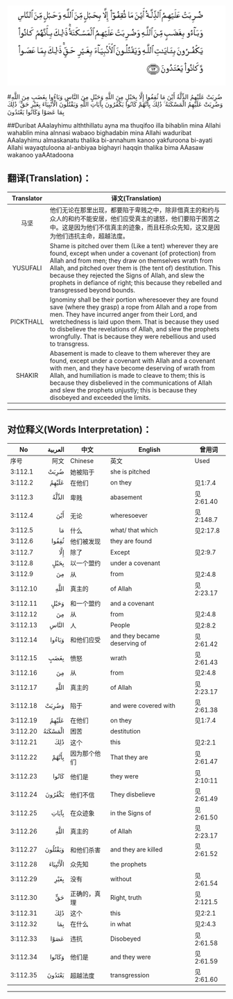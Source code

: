 ![003:112](images/003_112.gif)

#ضُرِبَتْ عَلَيْهِمُ الذِّلَّةُ أَيْنَ مَا ثُقِفُوا إِلَّا بِحَبْلٍ مِنَ اللَّهِ وَحَبْلٍ مِنَ النَّاسِ وَبَاءُوا بِغَضَبٍ مِنَ اللَّهِ وَضُرِبَتْ عَلَيْهِمُ الْمَسْكَنَةُ ۚ ذَٰلِكَ بِأَنَّهُمْ كَانُوا يَكْفُرُونَ بِآيَاتِ اللَّهِ وَيَقْتُلُونَ الْأَنْبِيَاءَ بِغَيْرِ حَقٍّ ۚ ذَٰلِكَ بِمَا عَصَوْا وَكَانُوا يَعْتَدُونَ  

##Duribat AAalayhimu alththillatu ayna ma thuqifoo illa bihablin mina Allahi wahablin mina alnnasi wabaoo bighadabin mina Allahi waduribat AAalayhimu almaskanatu thalika bi-annahum kanoo yakfuroona bi-ayati Allahi wayaqtuloona al-anbiyaa bighayri haqqin thalika bima AAasaw wakanoo yaAAtadoona 

## 翻译(Translation)：

| Translator | 译文(Translation)                                            |
| :--------: | ------------------------------------------------------------ |
|    马坚    | 他们无论在那里出现，都要陷于卑贱之中，除非借真主的和约与众人的和约不能安居，他们应受真主的谴怒，他们要陷于困苦之中。这是因为他们不信真主的迹象，而且枉杀众先知，这又是因为他们违抗主命，超越法度。 |
|  YUSUFALI  | Shame is pitched over them (Like a tent) wherever they are found, except when under a covenant (of protection) from Allah and from men; they draw on themselves wrath from Allah, and pitched over them is (the tent of) destitution. This because they rejected the Signs of Allah, and slew the prophets in defiance of right; this because they rebelled and transgressed beyond bounds. |
| PICKTHALL  | Ignominy shall be their portion wheresoever they are found save (where they grasp) a rope from Allah and a rope from men. They have incurred anger from their Lord, and wretchedness is laid upon them. That is because they used to disbelieve the revelations of Allah, and slew the prophets wrongfully. That is because they were rebellious and used to transgress. |
|   SHAKIR   | Abasement is made to cleave to them wherever they are found, except under a covenant with Allah and a covenant with men, and they have become deserving of wrath from Allah, and humiliation is made to cleave to them; this is because they disbelieved in the communications of Allah and slew the prophets unjustly; this is because they disobeyed and exceeded the limits. |

---

## 对位释义(Words Interpretation)：

| No   | العربية | 中文    | English | 曾用词 |
| ---- | ------: | ------- | ------- | ------ |
| 序号 |    阿文 | Chinese | 英文    | Used   |
| 3:112.1  | ضُرِبَتْ     | 她被陷于     | she is pitched               |           |
| 3:112.2  | عَلَيْهِمُ    | 在他们       | on they                      | 见1:7.4   |
| 3:112.3  | الذِّلَّةُ    | 卑贱         | abasement                    | 见2:61.40 |
| 3:112.4  | أَيْنَ      | 无论         | wheresoever                  | 见2:148.7 |
| 3:112.5  | مَا       | 什么         | what/ that which             | 见2:17.8  |
| 3:112.6  | ثُقِفُوا    | 他们被发现   | they are found               |           |
| 3:112.7  | إِلَّا      | 除了         | Except                       | 见2:9.7   |
| 3:112.8  | بِحَبْلٍ     | 以一个盟约   | under a covenant             |           |
| 3:112.9  | مِنَ       | 从           | from                         | 见2:4.8   |
| 3:112.10 |     اللَّهِ | 真主的       | of Allah                     | 见2:23.17 |
| 3:112.11 | وَحَبْلٍ     | 和一个盟约   | and a covenant               |           |
| 3:112.12 | مِنَ       | 从           | from                         | 见2:4.8   |
| 3:112.13 | النَّاسِ    | 人           | People                       | 见2:8.2   |
| 3:112.14 | وَبَاءُوا   | 和他们应受   | and they became deserving of | 见2:61.42 |
| 3:112.15 | بِغَضَبٍ     | 愤怒         | wrath                        | 见2:61.43 |
| 3:112.16 | مِنَ       | 从           | from                         | 见2:4.8   |
| 3:112.17 |     اللَّهِ | 真主的       | of Allah                     | 见2:23.17 |
| 3:112.18 | وَضُرِبَتْ    | 陷于         | and were covered with        | 见2:61.38 |
| 3:112.19 | عَلَيْهِمُ    | 在他们       | on they                      | 见1:7.4   |
| 3:112.20 | الْمَسْكَنَةُ  | 困苦         | destitution                  |           |
| 3:112.21 | ذَٰلِكَ      | 这个         | this                         | 见2:2.1   |
| 3:112.22 | بِأَنَّهُمْ    | 因为那个他们 | That they are                | 见2:61.47 |
| 3:112.23 | كَانُوا    | 他们是       | they were                    | 见2:10:11 |
| 3:112.24 | يَكْفُرُونَ   | 他们不信     | They disbelieve              | 见2:61.49 |
| 3:112.25 | بِآيَاتِ    | 在众迹象     | in the Signs of              | 见2:61.50 |
| 3:112.26 |     اللَّهِ | 真主的       | of Allah                     | 见2:23.17 |
| 3:112.27 | وَيَقْتُلُونَ  | 和他们杀害   | and they are killed          | 见2:61.52 |
| 3:112.28 | الْأَنْبِيَاءَ | 众先知       | the prophets                 |           |
| 3:112.29 | بِغَيْرِ     | 没有         | without                      | 见2:61.54 |
| 3:112.30 | حَقٍّ       | 正确的，真理 | Right, truth                 | 见2:121.5 |
| 3:112.31 | ذَٰلِكَ      | 这个         | this                         | 见2:2.1   |
| 3:112.32 | بِمَا      | 在什么       | in what                      | 见2:4.3   |
| 3:112.33 | عَصَوْا     | 违抗         | Disobeyed                    | 见2:61.58 |
| 3:112.34 | وَكَانُوا   | 他们是       | and they were                | 见2:61.59 |
| 3:112.35 | يَعْتَدُونَ   | 超越法度     | transgression                | 见2:61.60 |

---
